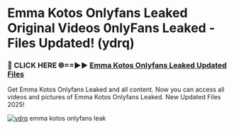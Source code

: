 # Emma Kotos Onlyfans Leaked Original Videos 0nlyFans Leaked - Files Updated! (ydrq)

<h3>🔴 CLICK HERE 🌐==►► <a href="https://tinyurl.com/2wckxsce" rel="nofollow">Emma Kotos Onlyfans Leaked Updated Files</a></h3>

Get Emma Kotos Onlyfans Leaked and all content. Now you can access all videos and pictures of Emma Kotos Onlyfans Leaked. New Updated Files 2025!

[![ydrq](https://i.imgur.com/AFduVYN.gif)](https://tinyurl.com/2wckxsce)
emma kotos onlyfans leak